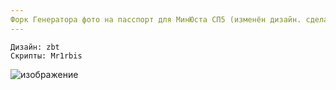 ```yaml
---
Форк Генератора фото на пасспорт для МинЮста СП5 (изменён дизайн. сделан более краше) -> V2
---
```

```
Дизайн: zbt
Скрипты: Mr1rbis
```
![изображение](https://github.com/Mr1rbis/minustPhotoGenerator/assets/68651897/b3240303-f480-4104-b207-284cb0293355)

